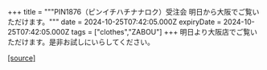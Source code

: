 +++
title = """PIN1876（ピンイチハチナナロク）受注会 明日から大阪でご覧いただけます。"""
date = 2024-10-25T07:42:05.000Z
expiryDate = 2024-10-25T07:42:05.000Z
tags = ["clothes","ZABOU"]
+++
明日より大阪店でご覧いただけます。是非お試しにいらしてください。

[[source]](https://zabou.org/2024/10/25/310996/)
